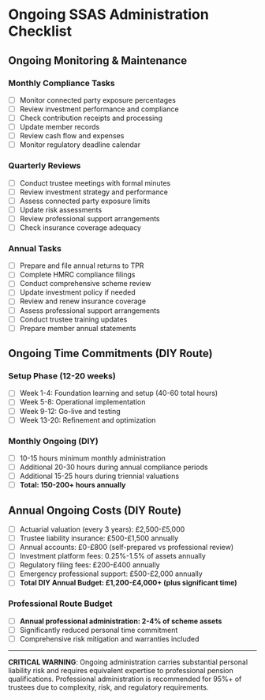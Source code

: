 # Ongoing SSAS Administration Checklist

## Ongoing Monitoring & Maintenance

### Monthly Compliance Tasks
- [ ] Monitor connected party exposure percentages
- [ ] Review investment performance and compliance
- [ ] Check contribution receipts and processing
- [ ] Update member records
- [ ] Review cash flow and expenses
- [ ] Monitor regulatory deadline calendar

### Quarterly Reviews
- [ ] Conduct trustee meetings with formal minutes
- [ ] Review investment strategy and performance
- [ ] Assess connected party exposure limits
- [ ] Update risk assessments
- [ ] Review professional support arrangements
- [ ] Check insurance coverage adequacy

### Annual Tasks
- [ ] Prepare and file annual returns to TPR
- [ ] Complete HMRC compliance filings
- [ ] Conduct comprehensive scheme review
- [ ] Update investment policy if needed
- [ ] Review and renew insurance coverage
- [ ] Assess professional support arrangements
- [ ] Conduct trustee training updates
- [ ] Prepare member annual statements

## Ongoing Time Commitments (DIY Route)

### Setup Phase (12-20 weeks)
- [ ] Week 1-4: Foundation learning and setup (40-60 total hours)
- [ ] Week 5-8: Operational implementation
- [ ] Week 9-12: Go-live and testing
- [ ] Week 13-20: Refinement and optimization

### Monthly Ongoing (DIY)
- [ ] 10-15 hours minimum monthly administration
- [ ] Additional 20-30 hours during annual compliance periods
- [ ] Additional 15-25 hours during triennial valuations
- [ ] **Total: 150-200+ hours annually**

## Annual Ongoing Costs (DIY Route)
- [ ] Actuarial valuation (every 3 years): £2,500-£5,000
- [ ] Trustee liability insurance: £500-£1,500 annually
- [ ] Annual accounts: £0-£800 (self-prepared vs professional review)
- [ ] Investment platform fees: 0.25%-1.5% of assets annually
- [ ] Regulatory filing fees: £200-£400 annually
- [ ] Emergency professional support: £500-£2,000 annually
- [ ] **Total DIY Annual Budget: £1,200-£4,000+ (plus significant time)**

### Professional Route Budget
- [ ] **Annual professional administration: 2-4% of scheme assets**
- [ ] Significantly reduced personal time commitment
- [ ] Comprehensive risk mitigation and warranties included

---

**CRITICAL WARNING**: Ongoing administration carries substantial personal liability risk and requires equivalent expertise to professional pension qualifications. Professional administration is recommended for 95%+ of trustees due to complexity, risk, and regulatory requirements.

